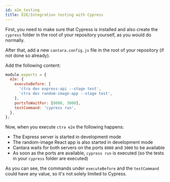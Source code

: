 ```yaml
---
id: e2e_testing
title: E2E/Integration testing with Cypress
---
```


First, you need to make sure that Cypress is installed and also create the `cypress` folder in the root of your repository yourself, as you would do normally.

After that, add a new `cantara.config.js` file in the root of your repository (if not done so already).

Add the following content:

```javascript
module.exports = {
  e2e: {
    executeBefore: [
      'ctra dev express-api --stage test',
      'ctra dev random-image-app --stage test',
    ],
    portsToWaitFor: [8080, 3000],
    testCommand: 'cypress run',
  },
};
```

Now, when you execute `ctra e2e` the following happens:

- The Express server is started in development mode
- The random-image React app is also started in development mode
- Cantara waits for both servers on the ports `8080` and `3000` to be available
- As soon as the ports are available, `cypress run` is executed (so the tests in your `cypress` folder are executed)

As you can see, the commands under `executeBefore` and the `testCommand` could have any value, so it's not solely limited to Cypress.
